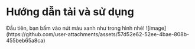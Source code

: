 <h1>Hướng dẫn tải và sử dụng</h1>
Đầu tiên, bạn bấm vào nút màu xanh như trong hình nhé!
![image](https://github.com/user-attachments/assets/57d52e62-52ee-4bae-808b-455beb65a8ca)


